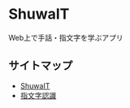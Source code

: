# ShuwaIT
Web上で手話・指文字を学ぶアプリ

## サイトマップ
- [ShuwaIT](https://redgum775.github.io/ShuwaIT/)
- [指文字認識](https://redgum775.github.io/ShuwaIT/yubimoji/)
